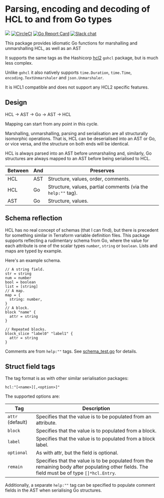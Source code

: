 # Parsing, encoding and decoding of HCL to and from Go types
[![](https://godoc.org/github.com/alecthomas/hcl?status.svg)](http://godoc.org/github.com/alecthomas/hcl) [![CircleCI](https://img.shields.io/circleci/project/github/alecthomas/hcl.svg)](https://circleci.com/gh/alecthomas/hcl) [![Go Report Card](https://goreportcard.com/badge/github.com/alecthomas/hcl)](https://goreportcard.com/report/github.com/alecthomas/hcl) [![Slack chat](https://img.shields.io/static/v1?logo=slack&style=flat&label=slack&color=green&message=gophers)](https://gophers.slack.com/messages/CN9DS8YF3)

This package provides idiomatic Go functions for marshalling and unmarshalling HCL, as well
as an AST 

It supports the same tags as the Hashicorp [hcl2](https://github.com/hashicorp/hcl/tree/hcl2) 
`gohcl` package, but is much less complex.

Unlike `gohcl` it also natively supports `time.Duration`, `time.Time`, `encoding.TextUnmarshaler`
and `json.Unmarshaler`.

It is HCL1 compatible and does not support any HCL2 specific features.

## Design

HCL -> AST -> Go -> AST -> HCL

Mapping can start from any point in this cycle.

Marshalling, unmarshalling, parsing and serialisation are all structurally
isomorphic operations. That is, HCL can be deserialised into an AST or Go, 
or vice versa, and the structure on both ends will be identical.

HCL is always parsed into an AST before unmarshaling and, similarly, Go structures
are always mapped to an AST before being serialised to HCL.

Between          | And          | Preserves
-----------------|--------------|-----------------
HCL              | AST          | Structure, values, order, comments.
HCL              | Go           | Structure, values, partial comments (via the `help:""` tag).
AST              | Go           | Structure, values.

## Schema reflection

HCL has no real concept of schemas (that I can find), but there is precedent for something similar
in Terraform variable definition files. This package supports reflecting a rudimentary schema from Go,
where the value for each attribute is one of the scalar types `number`, `string` or `boolean`. 
Lists and maps are typed by example.

Here's an example schema.

```
// A string field.
str = string
num = number
bool = boolean
list = [string]
// A map.
map = {
  string: number,
}
// A block.
block "name" {
  attr = string
}

// Repeated blocks.
block_slice "label0" "label1" {
  attr = string
}
```

Comments are from `help:""` tags. See [schema_test.go](https://github.com/alecthomas/hcl/blob/master/schema_test.go) for details.


## Struct field tags

The tag format is as with other similar serialisation packages:

```
hcl:"[<name>][,<option>]"
```

The supported options are:

Tag                  | Description
---------------------|--------------------------------------
`attr` (default)     | Specifies that the value is to be populated from an attribute.
`block`              | Specifies that the value is to populated from a block.
`label`              | Specifies that the value is to populated from a block label.
`optional`           | As with attr, but the field is optional.
`remain`             | Specifies that the value is to be populated from the remaining body after populating other fields. The field must be of type `[]*hcl.Entry`.

Additionally, a separate `help:""` tag can be specified to populate
comment fields in the AST when serialising Go structures.
